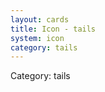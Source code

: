 ```yaml
---
layout: cards
title: Icon - tails
system: icon
category: tails
---
```

<div class="alert alert-secondary mb-4"><span class="i18n innerHTML-category">Category: </span><span class="i18n innerHTML-cat-tails">tails</span></div>
